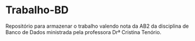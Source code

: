# Trabalho-BD
Repositório para armazenar o trabalho valendo nota da AB2 da disciplina de Banco de Dados ministrada pela professora Drª Cristina Tenório.
